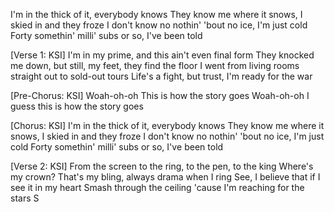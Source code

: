 I'm in the thick of it, everybody knows
They know me where it snows, I skied in and they froze
I don't know no nothin' 'bout no ice, I'm just cold
Forty somethin' milli' subs or so, I've been told

[Verse 1: KSI]
I'm in my prime, and this ain't even final form
They knocked me down, but still, my feet, they find the floor
I went from living rooms straight out to sold-out tours
Life's a fight, but trust, I'm ready for the war

[Pre-Chorus: KSI]
Woah-oh-oh
This is how the story goes
Woah-oh-oh
I guess this is how the story goes

[Chorus: KSI]
I'm in the thick of it, everybody knows
They know me where it snows, I skied in and they froze
I don't know no nothin' 'bout no ice, I'm just cold
Forty somethin' milli' subs or so, I'vе been told

[Verse 2: KSI]
From the screen to the ring, to the pеn, to the king
Where's my crown? That's my bling, always drama when I ring
See, I believe that if I see it in my heart
Smash through the ceiling 'cause I'm reaching for the stars
S